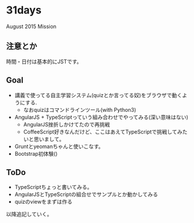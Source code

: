 # 31days

August 2015 Mission

## 注意とか

時間・日付は基本的にJSTです。

## Goal

* 講義で使ってる自主学習システム(quizとか言ってる奴)をブラウザで動くようにする.
  * なおquizはコマンドラインツール(with Python3)
* AngularJS + TypeScriptっていう組み合わせでやってみる(深い意味はない)
  * AngularJS挫折しかけてたので再挑戦
  * CoffeeScript好きなんだけど、ここはあえてTypeScriptで挑戦してみたいと思いまして。
* Gruntとyeomanちゃんと使いこなす。
* Bootstrap初体験()

## ToDo

* TypeScriptちょっと書いてみる。
* AngularJSとTypeScriptの組合せでサンプルとか動かしてみる
* quizのviewをまずは作る

以降追記していく。
